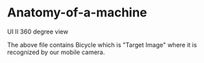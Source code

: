 # Anatomy-of-a-machine
UI II 360 degree view


The above file contains Bicycle which is "Target Image" where it is recognized by our mobile camera.





